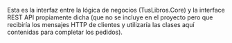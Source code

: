 Esta es la interfaz entre la lógica de negocios (TusLibros.Core) y la interface REST API propiamente dicha (que no se incluye en el proyecto pero que recibiría los mensajes HTTP de clientes y utilizaría las clases aquí contenidas para completar los pedidos).
